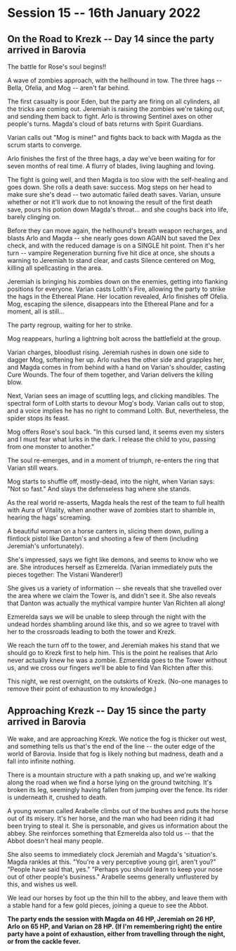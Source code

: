 # Session 15 -- 16th January 2022
## On the Road to Krezk -- Day 14 since the party arrived in Barovia

The battle for Rose's soul begins!!

A wave of zombies approach, with the hellhound in tow. The three hags -- Bella, Ofelia, and Mog -- aren't far behind.

The first casualty is poor Eden, but the party are firing on all cylinders, all the tricks are coming out. Jeremiah is raising the zombies we're taking out, and sending them back to fight. Arlo is throwing Sentinel axes on other people's turns. Magda's cloud of bats returns with Spirit Guardians. 

Varian calls out "Mog is mine!" and fights back to back with Magda as the scrum starts to converge.

Arlo finishes the first of the three hags, a day we've been waiting for for seven months of real time. A flurry of blades, living laughing and loving.

The fight is going well, and then Magda is too slow with the self-healing and goes down. She rolls a death save: success. Mog steps on her head to make sure she's dead -- two automatic failed death saves. Varian, unsure whether or not it'll work due to not knowing the result of the first death save, pours his potion down Magda's throat... and she coughs back into life, barely clinging on.

Before they can move again, the hellhound's breath weapon recharges, and blasts Arlo and Magda -- she nearly goes down AGAIN but saved the Dex check, and with the reduced damage is on a SINGLE hit point. Then it's her turn -- vampire Regeneration burning five hit dice at once, she shouts a warning to Jeremiah to stand clear, and casts Silence centered on Mog, killing all spellcasting in the area.

Jeremiah is bringing his zombies down on the enemies, getting into flanking positions for everyone. Varian casts Lolth's Fire, allowing the party to strike the hags in the Ethereal Plane. Her location revealed, Arlo finishes off Ofelia. Mog, escaping the silence, disappears into the Ethereal Plane and for a moment, all is still...

The party regroup, waiting for her to strike.

Mog reappears, hurling a lightning bolt across the battlefield at the group. 

Varian charges, bloodlust rising. Jeremiah rushes in down one side to dagger Mog, softening her up. Arlo rushes the other side and grapples her, and Magda comes in from behind with a hand on Varian's shoulder, casting Cure Wounds. The four of them together, and Varian delivers the killing blow.

Next, Varian sees an image of scuttling legs, and clicking mandibles. The spectral form of Lolth starts to devour Mog's body. Varian calls out to stop, and a voice implies he has no right to command Lolth. But, nevertheless, the spider stops its feast.

Mog offers Rose's soul back. "In this cursed land, it seems even my sisters and I must fear what lurks in the dark.
I release the child to you, passing from one monster to another."

The soul re-emerges, and in a moment of triumph, re-enters the ring that Varian still wears.

Mog starts to shuffle off, mostly-dead, into the night, when Varian says: "Not so fast." And slays the defenseless hag where she stands.

As the real world re-asserts, Magda heals the rest of the team to full health with Aura of Vitality, when another wave of zombies start to shamble in, hearing the hags' screaming. 

A beautiful woman on a horse canters in, slicing them down, pulling a flintlock pistol like Danton's and shooting a few of them (including Jeremiah's unfortunately).

She's impressed, says we fight like demons, and seems to know who we are. She introduces herself as Ezmerelda. (Varian immediately puts the pieces together: The Vistani Wanderer!)

She gives us a variety of information -- she reveals that she travelled over the area where we claim the Tower is, and didn't see it. She also reveals that Danton was actually the mythical vampire hunter Van Richten all along!

Ezmerelda says we will be unable to sleep through the night with the undead hordes shambling around like this, and so we agree to travel with her to the crossroads leading to both the tower and Krezk.

We reach the turn off to the tower, and Jeremiah makes his stand that we should go to Krezk first to help him. This is the point he realises that Arlo never actually knew he was a zombie. Ezmerelda goes to the Tower without us, and we cross our fingers we'll be able to find Van Richten after this.

This night, we rest overnight, on the outskirts of Krezk. (No-one manages to remove their point of exhaustion to my knowledge.)

## Approaching Krezk -- Day 15 since the party arrived in Barovia

We wake, and are approaching Krezk. We notice the fog is thicker out west, and something tells us that's the end of the line -- the outer edge of the world of Barovia. Inside that fog is likely nothing but madness, death and a fall into infinite nothing.

There is a mountain structure with a path snaking up, and we're walking along the road when we find a horse lying on the ground twitching. It's broken its leg, seemingly having fallen from jumping over the fence. Its rider is underneath it, crushed to death.

A young woman called Arabelle climbs out of the bushes and puts the horse out of its misery. It's her horse, and the man who had been riding it had been trying to steal it. She is personable, and gives us information about the abbey. She reinforces something that Ezmerelda also told us -- that the Abbot doesn't heal many people.

She also seems to immediately clock Jeremiah and Magda's 'situation's. Magda rankles at this. 
"You're a very perceptive young girl, aren't you?" 
"People have said that, yes." 
"Perhaps you should learn to keep your nose out of other people's business."
Arabelle seems generally unflustered by this, and wishes us well.

We lead our horses by foot up the thin hill to the abbey, and leave them with a stable hand for a few gold pieces, joining a queue to see the Abbot.

**The party ends the session with Magda on 46 HP, Jeremiah on 26 HP, Arlo on 65 HP, and Varian on 28 HP. (If I'm remembering right) the entire party have a point of exhaustion, either from travelling through the night, or from the cackle fever.**